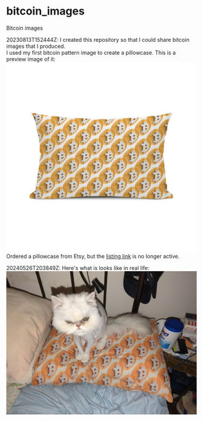 # bitcoin_images
Bitcoin images

20230813T152444Z: I created this repository so that I could share bitcoin images that I produced.  
I used my first bitcoin pattern image to create a pillowcase.  This is a preview image of it:  
![bitcoin pillowcase preview](images/etsy_custom_bitcoin_pillowcase.jpg)  
Ordered a pillowcase from Etsy, but the [listing link](https://www.etsy.com/listing/1320637858/custom-photo-collage-pillow-cover) is no longer active.  

20240526T203849Z: Here's what is looks like in real life: ![Pancho on bitcoin pillowcase](20240427T173450210Z-Pancho_on_bitcon_pillowcase.jpg)
